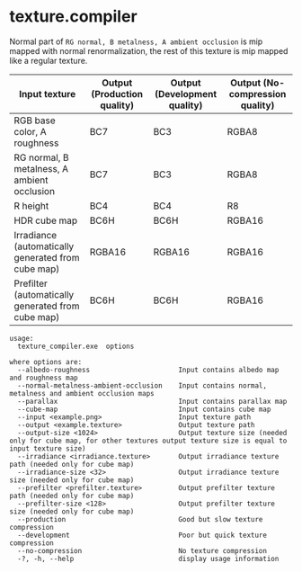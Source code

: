 # texture.compiler

Normal part of `RG normal, B metalness, A ambient occlusion` is mip mapped with normal renormalization, the rest of this texture is mip mapped like a regular texture.

| Input texture | Output (Production quality) | Output (Development quality) | Output (No-compression quality) |
| ------------- | ------------- | ------------- | ------------- |
| RGB base color, A roughness | BC7 | BC3 | RGBA8 |
| RG normal, B metalness, A ambient occlusion | BC7 | BC3 | RGBA8 |
| R height | BC4 | BC4 | R8 |
| HDR cube map | BC6H | BC6H | RGBA16 |
| Irradiance (automatically generated from cube map) | RGBA16 | RGBA16 | RGBA16 |
| Prefilter (automatically generated from cube map) | BC6H | BC6H | RGBA16 |

```
usage:
  texture_compiler.exe  options

where options are:
  --albedo-roughness                      Input contains albedo map and roughness map
  --normal-metalness-ambient-occlusion    Input contains normal, metalness and ambient occlusion maps
  --parallax                              Input contains parallax map
  --cube-map                              Input contains cube map
  --input <example.png>                   Input texture path
  --output <example.texture>              Output texture path
  --output-size <1024>                    Output texture size (needed only for cube map, for other textures output texture size is equal to input texture size)
  --irradiance <irradiance.texture>       Output irradiance texture path (needed only for cube map)
  --irradiance-size <32>                  Output irradiance texture size (needed only for cube map)
  --prefilter <prefilter.texture>         Output prefilter texture path (needed only for cube map)
  --prefilter-size <128>                  Output prefilter texture size (needed only for cube map)
  --production                            Good but slow texture compression
  --development                           Poor but quick texture compression
  --no-compression                        No texture compression
  -?, -h, --help                          display usage information
```
